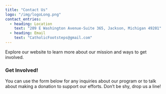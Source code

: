 ```yaml
---
title: "Contact Us"
logo: "/img/logoLong.png"
contact_entries:
  - heading: Location
    text: "209 E Washington Avenue-Suite 365, Jackson, Michigan 49201"
  - heading: Email
    text: "CatholicFootsteps@gmail.com"
---
```


Explore our website to learn more about our mission and ways to get involved.

<h3 class="f4 b lh-title mb2">Get Involved!</h3>

You can use the form below for any inquiries about our program or to talk about
making a donation to support our efforts.
Don’t be shy, drop us a line!
